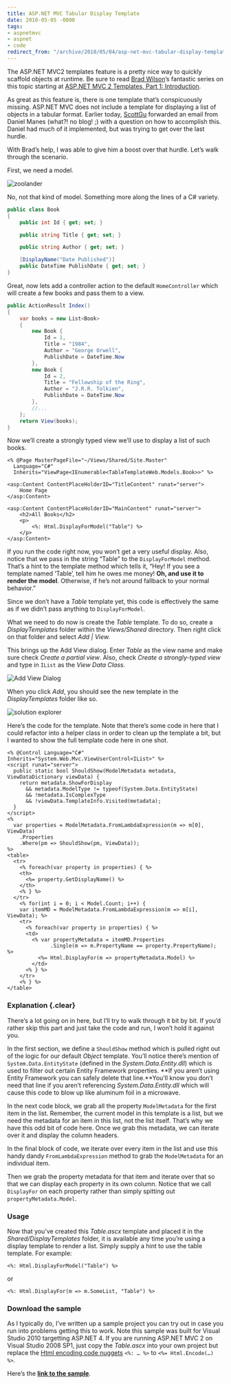 ```yaml
---
title: ASP.NET MVC Tabular Display Template
date: 2010-05-05 -0800
tags:
- aspnetmvc
- aspnet
- code
redirect_from: "/archive/2010/05/04/asp-net-mvc-tabular-display-template.aspx/"
---
```


The ASP.NET MVC2 templates feature is a pretty nice way to quickly
scaffold objects at runtime. Be sure to read [Brad
Wilson](http://bradwilson.typepad.com/blog/ "Brad Wilson's blog")’s
fantastic series on this topic starting at [ASP.NET MVC 2 Templates,
Part 1:
Introduction](http://bradwilson.typepad.com/blog/2009/10/aspnet-mvc-2-templates-part-1-introduction.html "ASP.NET MVC 2 Templates").

As great as this feature is, there is one template that’s conspicuously
missing. ASP.NET MVC does not include a template for displaying a list
of objects in a tabular format. Earlier today,
[ScottGu](http://weblogs.asp.net/scottgu/ "ScottGu's Blog") forwarded an
email from Daniel Manes (what?! no blog! ;) with a question on how to
accomplish this. Daniel had much of it implemented, but was trying to
get over the last hurdle.

With Brad’s help, I was able to give him a boost over that hurdle. Let’s
walk through the scenario.

First, we need a model.

![zoolander](https://haacked.com/images/haacked_com/WindowsLiveWriter/TabularDisplayTemplate_12625/zoolander_3.jpg "zoolander")

No, not that kind of model. Something more along the lines of a C\#
variety.

```csharp
public class Book
{
    public int Id { get; set; }

    public string Title { get; set; }

    public string Author { get; set; }

    [DisplayName("Date Published")]
    public DateTime PublishDate { get; set; }
}
```

Great, now lets add a controller action to the default `HomeController`
which will create a few books and pass them to a view.

```csharp
public ActionResult Index()
{
    var books = new List<Book>
    {
        new Book { 
            Id = 1, 
            Title = "1984", 
            Author = "George Orwell", 
            PublishDate = DateTime.Now 
        },
        new Book { 
            Id = 2, 
            Title = "Fellowship of the Ring", 
            Author = "J.R.R. Tolkien", 
            PublishDate = DateTime.Now 
        },
        //...
    };
    return View(books);
}
```

Now we’ll create a strongly typed view we’ll use to display a list of
such books.

```aspx-cs
<% @Page MasterPageFile="~/Views/Shared/Site.Master"
  Language="C#"
  Inherits="ViewPage<IEnumerable<TableTemplateWeb.Models.Book>>" %>

<asp:Content ContentPlaceHolderID="TitleContent" runat="server">
    Home Page
</asp:Content>

<asp:Content ContentPlaceHolderID="MainContent" runat="server">
    <h2>All Books</h2>
    <p>
        <%: Html.DisplayForModel("Table") %>
    </p>
</asp:Content>
```

If you run the code right now, you won’t get a very useful display.
Also, notice that we pass in the string “Table” to the `DisplayForModel`
method. That’s a hint to the template method which tells it, “Hey! If
you see a template named ‘Table’, tell him he owes me money! **Oh, and
use it to render the model**. Otherwise, if he’s not around fallback to
your normal behavior.”

Since we don’t have a *Table* template yet, this code is effectively the
same as if we didn’t pass anything to `DisplayForModel`.

What we need to do now is create the *Table* template. To do so, create
a *DisplayTemplates* folder within the *Views/Shared* directory. Then
right click on that folder and select *Add | View.*

This brings up the Add View dialog. Enter *Table* as the view name and
make sure check *Create a partial view*. Also, check *Create a
strongly-typed view* and type in `IList` as the *View Data Class.*

![Add View
Dialog](https://haacked.com/images/haacked_com/WindowsLiveWriter/TabularDisplayTemplate_12625/Add%20View_3.png "Add View Dialog")

When you click *Add*, you should see the new template in the
*DisplayTemplates* folder like so.

![solution
explorer](https://haacked.com/images/haacked_com/WindowsLiveWriter/TabularDisplayTemplate_12625/solution-explorer_5.png "solution explorer")

Here’s the code for the template. Note that there’s some code in here
that I could refactor into a helper class in order to clean up the
template a bit, but I wanted to show the full template code here in one
shot.

```aspx-cs
<% @Control Language="C#" Inherits="System.Web.Mvc.ViewUserControl<IList>" %>
<script runat="server">
  public static bool ShouldShow(ModelMetadata metadata,       ViewDataDictionary viewData) {
    return metadata.ShowForDisplay
      && metadata.ModelType != typeof(System.Data.EntityState)
      && !metadata.IsComplexType
      && !viewData.TemplateInfo.Visited(metadata);
  }
</script>
<%
  var properties = ModelMetadata.FromLambdaExpression(m => m[0], ViewData)
    .Properties
    .Where(pm => ShouldShow(pm, ViewData));
%>
<table>
  <tr>
    <% foreach(var property in properties) { %>        
    <th>
      <%= property.GetDisplayName() %>
    </th>
    <% } %>
  </tr>
    <% for(int i = 0; i < Model.Count; i++) {
    var itemMD = ModelMetadata.FromLambdaExpression(m => m[i], ViewData); %>
    <tr>
      <% foreach(var property in properties) { %>
      <td>
        <% var propertyMetadata = itemMD.Properties
              .Single(m => m.PropertyName == property.PropertyName); %>  
          <%= Html.DisplayFor(m => propertyMetadata.Model) %>
        </td>
      <% } %>
    </tr>
    <% } %>
</table>
```

### Explanation {.clear}

There’s a lot going on in here, but I’ll try to walk through it bit by
bit. If you’d rather skip this part and just take the code and run, I
won’t hold it against you.

In the first section, we define a `ShouldShow` method which is pulled
right out of the logic for our default *Object* template. You’ll notice
there’s mention of `System.Data.EntityState` (defined in the
*System.Data.Entity.dll*) which is used to filter out certain Entity
Framework properties. **If you aren’t using Entity Framework you can
safely delete that line.**You’ll know you don’t need that line if you
aren’t referencing *System.Data.Entity.dll* which will cause this code
to blow up like aluminum foil in a microwave.

In the next code block, we grab all the property `ModelMetadata` for the
first item in the list. Remember, the current model in this template is
a list, but we need the metadata for an item in this list, not the list
itself. That’s why we have this odd bit of code here. Once we grab this
metadata, we can iterate over it and display the column headers.

In the final block of code, we iterate over every item in the list and
use this handy dandy `FromLambdaExpression` method to grab the
`ModelMetadata` for an individual item.

Then we grab the property metadata for that item and iterate over that
so that we can display each property in its own column. Notice that we
call `DisplayFor` on each property rather than simply spitting out
`propertyMetadata.Model`.

### Usage

Now that you’ve created this *Table.ascx* template and placed it in the
*Shared/DisplayTemplates* folder, it is available any time you’re using
a display template to render a list. Simply supply a hint to use the
table template. For example:

`<%: Html.DisplayForModel("Table") %>`

or

`<%: Html.DisplayFor(m => m.SomeList, "Table") %>`

### Download the sample

As I typically do, I’ve written up a sample project you can try out in
case you run into problems getting this to work. Note this sample was
built for Visual Studio 2010 targetting ASP.NET 4. If you are running
ASP.NET MVC 2 on Visual Studio 2008 SP1, just copy the *Table.ascx* into
your own project but replace the [Html encoding code
nuggets](https://haacked.com/archive/2009/09/25/html-encoding-code-nuggets.aspx "Html Encoding Code Blocks with ASP.NET 4") `<%: … %>`
to `<%= Html.Encode(…) %>`.

Here’s the [**link to the
sample**](http://code.haacked.com/mvc-2/TableTemplateDemo.zip "Download TableTemplateDemo").


